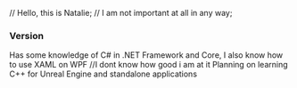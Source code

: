 // Hello, this is Natalie;
// I am not important at all in any way;

### Version ###
Has some knowledge of C# in .NET Framework and Core, I also know how to use XAML on WPF //I dont know how good i am at it
Planning on learning C++ for Unreal Engine and standalone applications

